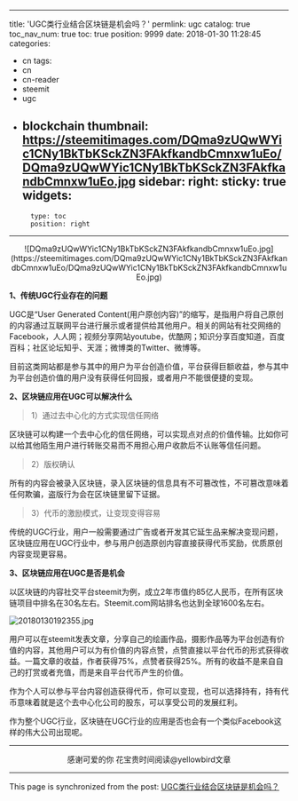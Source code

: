 
---
title: 'UGC类行业结合区块链是机会吗？'
permlink: ugc
catalog: true
toc_nav_num: true
toc: true
position: 9999
date: 2018-01-30 11:28:45
categories:
- cn
tags:
- cn
- cn-reader
- steemit
- ugc
- blockchain
thumbnail: https://steemitimages.com/DQma9zUQwWYic1CNy1BkTbKSckZN3FAkfkandbCmnxw1uEo/DQma9zUQwWYic1CNy1BkTbKSckZN3FAkfkandbCmnxw1uEo.jpg
sidebar:
    right:
        sticky: true
widgets:
    -
        type: toc
        position: right
---


<center>![DQma9zUQwWYic1CNy1BkTbKSckZN3FAkfkandbCmnxw1uEo.jpg](https://steemitimages.com/DQma9zUQwWYic1CNy1BkTbKSckZN3FAkfkandbCmnxw1uEo/DQma9zUQwWYic1CNy1BkTbKSckZN3FAkfkandbCmnxw1uEo.jpg)</center>

**1、传统UGC行业存在的问题**

UGC是“User Generated Content(用户原创内容)”的缩写，是指用户将自己原创的内容通过互联网平台进行展示或者提供给其他用户。相关的网站有社交网络的Facebook，人人网；视频分享网站youtube，优酷网；知识分享百度知道，百度百科；社区论坛知乎、天涯；微博类的Twitter、微博等。
 
目前这类网站都是参与其中的用户为平台创造价值，平台获得巨额收益，参与其中为平台创造价值的用户没有获得任何回报，或者用户不能很便捷的变现。

**2、区块链应用在UGC可以解决什么**

>1）通过去中心化的方式实现信任网络

区块链可以构建一个去中心化的信任网络，可以实现点对点的价值传输。比如你可以给其他陌生用户进行转账交易而不用担心用户收款后不认账等信任问题。

>2）版权确认

所有的内容会被录入区块链，录入区块链的信息具有不可篡改性，不可篡改意味着任何欺骗，盗版行为会在区块链里留下证据。
 
>3）代币的激励模式，让变现变得容易

传统的UGC行业，用户一般需要通过广告或者开发其它延生品来解决变现问题，区块链应用在UGC行业中，参与用户创造原创内容直接获得代币奖励，优质原创内容变现更容易。

**3、区块链应用在UGC是否是机会**

以区块链的内容社交平台steemit为例，成立2年市值约85亿人民币，在所有区块链项目中排名在30名左右。Steemit.com网站排名也达到全球1600名左右。
 
![20180130192355.jpg](https://steemitimages.com/DQmQDdu4dip5iXmQwSM4m4sGWQ4xdHLE9DjC4givxbT3c6i/20180130192355.jpg)

用户可以在steemit发表文章，分享自己的绘画作品，摄影作品等为平台创造有价值的内容，其他用户可以为有价值的内容点赞，点赞直接以平台代币的形式获得收益。一篇文章的收益，作者获得75%，点赞者获得25%。所有的收益不是来自自己的打赏或者充值，而是来自平台代币产生的价值。
 
作为个人可以参与平台内容创造获得代币，你可以变现，也可以选择持有，持有代币意味着就是这个去中心化公司的股东，可以享受公司的发展红利。
 
作为整个UGC行业，区块链在UGC行业的应用是否也会有一个类似Facebook这样的伟大公司出现呢。

---

<center>感谢可爱的你
花宝贵时间阅读@yellowbird文章</center>

- - -

This page is synchronized from the post: [UGC类行业结合区块链是机会吗？](https://steemit.com/@yellowbird/ugc)
